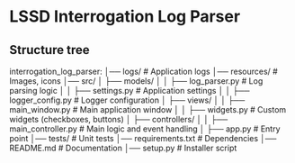 
# LSSD Interrogation Log Parser

## Structure tree
interrogation_log_parser:
│── logs/                    # Application logs
│── resources/                # Images, icons
│── src/
│   ├── models/
│   │   ├── log_parser.py     # Log parsing logic
│   │   ├── settings.py       # Application settings
│   │   ├── logger_config.py  # Logger configuration
│   ├── views/
│   │   ├── main_window.py    # Main application window
│   │   ├── widgets.py        # Custom widgets (checkboxes, buttons)
│   ├── controllers/
│   │   ├── main_controller.py # Main logic and event handling
│   ├── app.py                # Entry point
│── tests/                    # Unit tests
│── requirements.txt          # Dependencies
│── README.md                 # Documentation
│── setup.py                  # Installer script
